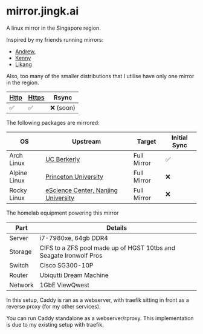 # mirror.jingk.ai

A linux mirror in the Singapore region.

Inspired by my friends running mirrors:
- [Andrew](https://mirror.0x.sg), 
- [Kenny](https://mirror.aktkn.sg) 
- [Likang](https://mirror.kst.asia/)

Also, too many of the smaller distributions that I utilise have only one mirror in the region.

| [Http](http://mirror.jingk.ai)  | [Https](https://mirror.jingk.ai) | Rsync |
| ------------- | ------------- | ------------- | 
| :white_check_mark:	 | :white_check_mark:	 | :x: (soon) | 

The following packages are mirrored:

| OS  | Upstream |  Target  |   Initial Sync  | 
| ------------- | ------------- |  ------------- |  ------------- | 
| Arch Linux | [UC Berkerly](https://archlinux.org/mirrors/ocf.berkeley.edu/) |  Full Mirror | :white_check_mark: |
| Alpine Linux | [Princeton University](https://mirror.math.princeton.edu/pub/alpinelinux/) |  Full Mirror | :x:  | 
| Rocky Linux | [eScience Center, Nanjing University](https://mirrors.nju.edu.cn/rocky) | Full Mirror | :x:  | 

The homelab equipment powering this mirror

| Part  | Details | 
| ------------- | ------------- | 
| Server | i7-7980xe, 64gb DDR4 | 
| Storage | CIFS to a ZFS pool made up of HGST 10tbs and Seagate Ironwolf Pros | 
| Switch | Cisco SG300-10P | 
| Router | Ubiqutti Dream Machine | 
| Network | 1GbE ViewQwest | 

In this setup, Caddy is ran as a webserver, with traefik sitting in front as a reverse proxy (for my other services).

You can run Caddy standalone as a webserver/rproxy. This implementation is due to my existing setup with traefik.